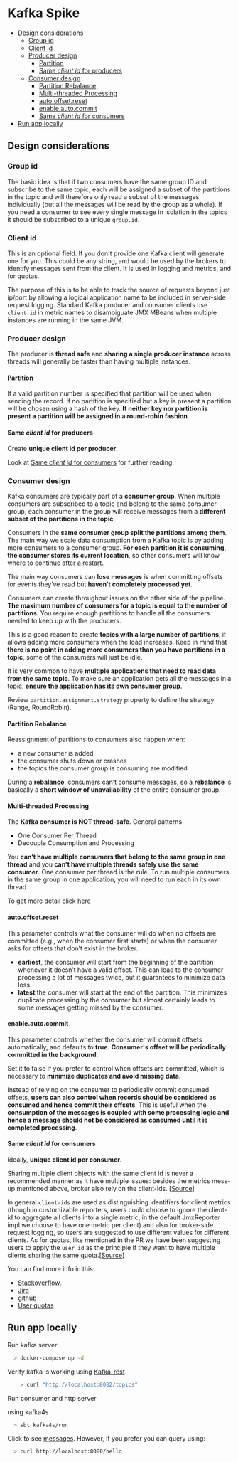 
# Kafka Spike

- [Design considerations](#design-considerations)
  - [Group id](#group-id)
  - [Client id](#client-id)
  - [Producer design](#producer-design)
    - [Partition](#partition)
    - [Same *client id* for producers](#same-client-id-for-producers)
  - [Consumer design](#consumer-design)
    - [Partition Rebalance](#partition-rebalance)
    - [Multi-threaded Processing](#multi-threaded-processing)
    - [auto.offset.reset](#autooffsetreset)
    - [enable.auto.commit](#enableautocommit)
    - [Same *client id* for consumers](#same-client-id-for-consumers)
- [Run app locally](#run-app-locally)


## Design considerations

### Group id

The basic idea is that if two consumers have the same group ID and subscribe to the same topic, each will be assigned a subset of the partitions in the topic and will therefore only read a subset of the messages individually (but all the messages will be read by the group as a whole). If you need a consumer to see every single message in isolation in the topics it should be subscribed to a unique `group.id`.

### Client id

This is an optional field. If you don't provide one Kafka client will generate one for you. This could be any string, and would be used by the brokers to identify messages sent from the client. It is used in logging and metrics, and for quotas.

The purpose of this is to be able to track the source of requests beyond just ip/port by allowing a logical application name to be included in server-side request logging. Standard Kafka producer and consumer clients use `client.id` in metric names to disambiguate JMX MBeans when multiple instances are running in the same JVM.

### Producer design

The producer is **thread safe** and **sharing a single producer instance** across threads will generally be faster than having multiple instances.

#### Partition

If a valid partition number is specified that partition will be used when sending the record. If no partition is specified but a key is present a partition will be chosen using a hash of the key. **If neither key nor partition is present a partition will be assigned in a round-robin fashion**.

#### Same *client id* for producers

Create **unique client id per producer**.

Look at [Same *client id* for consumers](#same-client-id-for-consumers) for further reading.

### Consumer design

Kafka consumers are typically part of a **consumer group**. When multiple consumers are subscribed to a topic and belong to the same consumer group, each consumer in the group will receive messages from a **different subset of the partitions in the topic**.

Consumers in the **same consumer group split the partitions among them**. The main way we scale data consumption from a Kafka topic is by adding more consumers to a consumer group. **For each partition it is consuming, the consumer stores its current location**, so other consumers will know where to continue after a restart.

The main way consumers can **lose messages** is when committing offsets for events they’ve read but **haven’t completely processed yet**.

Consumers can create throughput issues on the other side of the pipeline. **The maximum number of consumers for a topic is equal to the number of partitions**. You require enough partitions to handle all the consumers needed to keep up with the producers.

This is a good reason to create **topics with a large number of partitions**, it allows adding more consumers when the load increases. Keep in mind that **there is no point in adding more consumers than you have partitions in a topic**, some of the consumers will just be idle.

It is very common to have **multiple applications that need to read data from the same topic**. To make sure an application gets all the messages in a topic, **ensure the application has its own consumer group**.

Review `partition.assignment.strategy` property to define the strategy (Range, RoundRobin).

#### Partition Rebalance

Reassignment of partitions to consumers also happen when:

- a new consumer is added
- the consumer shuts down or crashes
- the topics the consumer group is consuming are modified

During a **rebalance**, consumers can’t consume messages, so a **rebalance** is basically a **short window of unavailability** of the entire consumer group.

#### Multi-threaded Processing

The **Kafka consumer is NOT thread-safe**. General patterns

- One Consumer Per Thread
- Decouple Consumption and Processing

You **can’t have multiple consumers that belong to the same group in one thread** and you **can’t have multiple threads safely use the same consumer**. One consumer per thread is the rule. To run multiple consumers in the same group in one application, you will need to run each in its own thread.

To get more detail click [here](https://kafka.apache.org/23/javadoc/org/apache/kafka/clients/consumer/KafkaConsumer.html#multithreaded)

#### auto.offset.reset

This parameter controls what the consumer will do when no offsets are committed (e.g., when the consumer first starts) or when the consumer asks for offsets that don’t exist in the broker.

- **earliest**, the consumer will start from the beginning of the partition whenever it doesn’t have a valid offset. This can lead to the consumer processing a lot of messages twice, but it guarantees to minimize data loss.
- **latest** the consumer will start at the end of the partition. This minimizes duplicate processing by the consumer but almost certainly leads to some messages getting missed by the consumer.

#### enable.auto.commit

This parameter controls whether the consumer will commit offsets automatically, and defaults to **true**. **Consumer's offset will be periodically committed in the background**.

Set it to false if you prefer to control when offsets are committed, which is necessary to **minimize duplicates and avoid missing data**.

Instead of relying on the consumer to periodically commit consumed offsets, **users can also control when records should be considered as consumed and hence commit their offsets**. This is useful when the **consumption of the messages is coupled with some processing logic and hence a message should not be considered as consumed until it is completed processing**.

#### Same *client id* for consumers

Ideally, **unique client id per consumer**.

Sharing multiple client objects with the same client id is never a recommended manner as it have multiple issues: besides the metrics mess-up mentioned above, broker also rely on the client-ids. [[Source](https://github.com/apache/kafka/pull/3328#issuecomment-316137237)]

In general `client-ids` are used as distinguishing identifiers for client metrics (though in customizable reporters, users could choose to ignore the client-id to aggregate all clients into a single metric; in the default JmxReporter impl we choose to have one metric per client) and also for broker-side request logging, so users are suggested to use different values for different clients.
As for quotas, like mentioned in the PR we have been suggesting users to apply the `user id` as the principle if they want to have multiple clients sharing the same quota.[[Source](https://issues.apache.org/jira/browse/KAFKA-3992?focusedCommentId=16096662&page=com.atlassian.jira.plugin.system.issuetabpanels%3Acomment-tabpanel#comment-16096662)]

You can find more info in this:

- [Stackoverflow](https://stackoverflow.com/questions/33874151/can-multiple-threads-able-to-use-the-same-client-id-in-apache-kafka).
- [Jira](https://issues.apache.org/jira/browse/KAFKA-3992?focusedCommentId=15823394&page=com.atlassian.jira.plugin.system.issuetabpanels%3Acomment-tabpanel#comment-15823394)
- [github](https://github.com/apache/kafka/pull/3328)
- [User quotas](https://cwiki.apache.org/confluence/display/KAFKA/KIP-55%3A+Secure+Quotas+for+Authenticated+Users)

## Run app locally

Run kafka server

```sh
  > docker-compose up -d
```

Verify kafka is working using [Kafka-rest](https://github.com/confluentinc/kafka-rest)

```sh
    > curl "http://localhost:8082/topics"
```

Run consumer and http server

using kafka4s
```sh
  > sbt kafka4s/run
```


Click to see [messages](http://localhost:8080/index.html). However, if you prefer you can query using:

```sh
  > curl http://localhost:8080/hello
```
